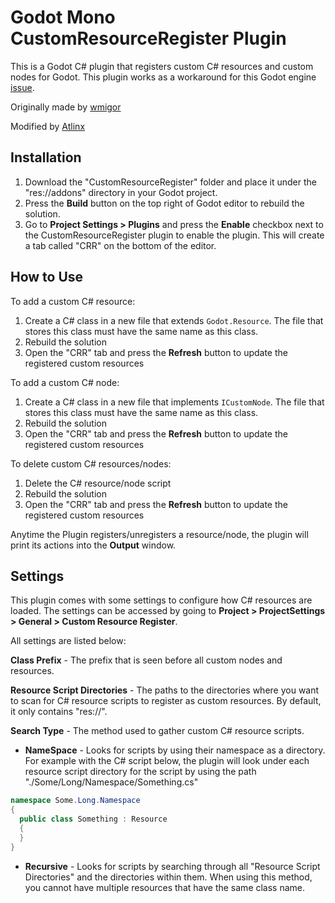# Godot Mono CustomResourceRegister Plugin

This is a Godot C# plugin that registers custom C# resources and custom nodes for Godot. This plugin works as a workaround for this Godot engine [issue](https://github.com/godotengine/godot/issues/27470).

Originally made by [wmigor](https://github.com/wmigor/godot-mono-custom-resource-register)

Modified by [Atlinx](https://github.com/Atlinx)

## Installation

1. Download the "CustomResourceRegister" folder and place it under the "res://addons" directory in your Godot project.
2. Press the **Build** button on the top right of Godot editor to rebuild the solution.
3. Go to **Project Settings > Plugins** and press the **Enable** checkbox next to the CustomResourceRegister plugin to enable the plugin. This will create a tab called "CRR" on the bottom of the editor.

## How to Use 

To add a custom C# resource:
1. Create a C# class in a new file that extends `Godot.Resource`. The file that stores this class must have the same name as this class.
2. Rebuild the solution
3. Open the "CRR" tab and press the **Refresh** button to update the registered custom resources

To add a custom C# node:
1. Create a C# class in a new file that implements `ICustomNode`. The file that stores this class must have the same name as this class.
2. Rebuild the solution
3. Open the "CRR" tab and press the **Refresh** button to update the registered custom resources

To delete custom C# resources/nodes:
1. Delete the C# resource/node script
2. Rebuild the solution
3. Open the "CRR" tab and press the **Refresh** button to update the registered custom resources

Anytime the Plugin registers/unregisters a resource/node, the plugin will print its actions into the **Output** window.

## Settings

This plugin comes with some settings to configure how C# resources are loaded.
The settings can be accessed by going to **Project > ProjectSettings > General > Custom Resource Register**.

All settings are listed below:

**Class Prefix** - The prefix that is seen before all custom nodes and resources.

**Resource Script Directories** - The paths to the directories where you want to scan for C# resource scripts to register as custom resources. By default, it only contains "res://". 

**Search Type** - The method used to gather custom C# resource scripts.

- **NameSpace** - Looks for scripts by using their namespace as a directory.
For example with the C# script below, the plugin will look under each resource script directory for the script by using the path "./Some/Long/Namespace/Something.cs"
```C#
namespace Some.Long.Namespace
{
  public class Something : Resource
  {
  }
}
```

- **Recursive** - Looks for scripts by searching through all "Resource Script Directories" and the directories within them. When using this method, you cannot have multiple resources that have the same class name.

